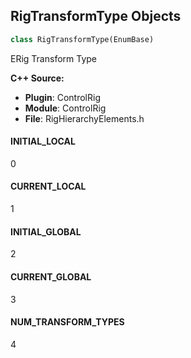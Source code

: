 ## RigTransformType Objects

```python
class RigTransformType(EnumBase)
```

ERig Transform Type

**C++ Source:**

- **Plugin**: ControlRig
- **Module**: ControlRig
- **File**: RigHierarchyElements.h

<a id="unreal.RigTransformType.INITIAL_LOCAL"></a>

#### INITIAL_LOCAL

0

<a id="unreal.RigTransformType.CURRENT_LOCAL"></a>

#### CURRENT_LOCAL

1

<a id="unreal.RigTransformType.INITIAL_GLOBAL"></a>

#### INITIAL_GLOBAL

2

<a id="unreal.RigTransformType.CURRENT_GLOBAL"></a>

#### CURRENT_GLOBAL

3

<a id="unreal.RigTransformType.NUM_TRANSFORM_TYPES"></a>

#### NUM_TRANSFORM_TYPES

4

<a id="unreal.PythonCommandExecutionMode"></a>
